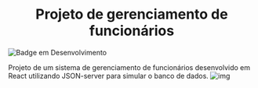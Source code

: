 <h1 align="center"> Projeto de gerenciamento de funcionários </h1>

![Badge em Desenvolvimento](http://img.shields.io/static/v1?label=STATUS&message=EM%20DESENVOLVIMENTO&color=GREEN&style=for-the-badge)

Projeto de um sistema de gerenciamento de funcionários desenvolvido em React utilizando JSON-server para simular o banco de dados.
![img](https://imgur.com/efoCahg.png)


